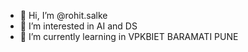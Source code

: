 - 👋 Hi, I’m @rohit.salke
- 👀 I’m interested in AI and DS
- 🌱 I’m currently learning in VPKBIET BARAMATI PUNE
